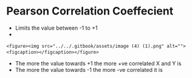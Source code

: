 # Pearson Correlation Coeffecient

* Limits the value between -1 to +1
*

    <figure><img src="../../.gitbook/assets/image (4) (1).png" alt=""><figcaption></figcaption></figure>
* The more the value towards +1 the more +ve correlated X and Y is
* The more the value towards -1 the more -ve correlated it is
